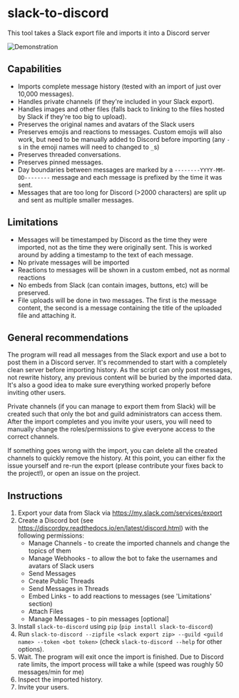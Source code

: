 slack-to-discord
================

This tool takes a Slack export file and imports it into a Discord server

![Demonstration](demo.png)

Capabilities
------------
- Imports complete message history (tested with an import of just over 10,000 messages).
- Handles private channels (if they're included in your Slack export).
- Handles images and other files (falls back to linking to the files hosted by Slack if they're too
  big to upload).
- Preserves the original names and avatars of the Slack users
- Preserves emojis and reactions to messages. Custom emojis will also work, but need to be manually
  added to Discord before importing (any `-`s in the emoji names will need to changed to `_`s)
- Preserves threaded conversations.
- Preserves pinned messages.
- Day boundaries between messages are marked by a `--------YYYY-MM-DD--------` message and each
  message is prefixed by the time it was sent.
- Messages that are too long for Discord (>2000 characters) are split up and sent as multiple
  smaller messages.

Limitations
-----------
- Messages will be timestamped by Discord as the time they were imported, not as the time they were
  originally sent. This is worked around by adding a timestamp to the text of each message.
- No private messages will be imported
- Reactions to messages will be shown in a custom embed, not as normal reactions
- No embeds from Slack (can contain images, buttons, etc) will be preserved.
- File uploads will be done in two messages. The first is the message content, the second is a
  message containing the title of the uploaded file and attaching it.

General recommendations
-----------------------
The program will read all messages from the Slack export and use a bot to post them in a Discord
server. It's recommended to start with a completely clean server before importing history. As the
script can only post messages, not rewrite history, any previous content will be buried by the
imported data. It's also a good idea to make sure everything worked properly before inviting other
users.

Private channels (if you can manage to export them from Slack) will be created such that only the
bot and guild administrators can access them. After the import completes and you invite your users,
you will need to manually change the roles/permissions to give everyone access to the correct
channels.

If something goes wrong with the import, you can delete all the created channels to quickly remove
the history. At this point, you can either fix the issue yourself and re-run the export (please
contribute your fixes back to the project!), or open an issue on the project.

Instructions
------------
1. Export your data from Slack via <https://my.slack.com/services/export>
2. Create a Discord bot (see <https://discordpy.readthedocs.io/en/latest/discord.html>) with the
   following permissions:
    - Manage Channels - to create the imported channels and change the topics of them
    - Manage Webhooks - to allow the bot to fake the usernames and avatars of Slack users
    - Send Messages
    - Create Public Threads
    - Send Messages in Threads
    - Embed Links - to add reactions to messages (see 'Limitations' section)
    - Attach Files
    - Manage Messages - to pin messages [optional]
3. Install `slack-to-discord` using `pip` (`pip install slack-to-discord`)
4. Run `slack-to-discord --zipfile <slack export zip> --guild <guild name> --token <bot token>`
   (check `slack-to-discord --help` for other options).
5. Wait. The program will exit once the import is finished. Due to Discord rate limits, the import
   process will take a while (speed was roughly 50 messages/min for me)
6. Inspect the imported history.
7. Invite your users.

